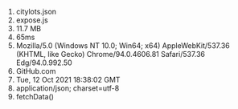 1. citylots.json
2. expose.js
3. 11.7 MB
4. 65ms
5. Mozilla/5.0 (Windows NT 10.0; Win64; x64) AppleWebKit/537.36 (KHTML, like Gecko) Chrome/94.0.4606.81 Safari/537.36 Edg/94.0.992.50
6. GitHub.com
7. Tue, 12 Oct 2021 18:38:02 GMT
8. application/json; charset=utf-8
9. fetchData()

